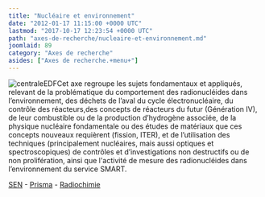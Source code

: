 ```yaml
---
title: "Nucléaire et environnement"
date: "2012-01-17 11:15:00 +0000 UTC"
lastmod: "2017-10-17 12:23:54 +0000 UTC"
path: "axes-de-recherche/nucleaire-et-environnement.md"
joomlaid: 89
category: "Axes de recherche"
asides: ["Axes de recherche.+menu+"]
---
```

![centraleEDF](images/General/centraleEDF.jpg)Cet axe regroupe les sujets fondamentaux et appliqués, relevant de la problématique du comportement des radionucléides dans l’environnement, des déchets de l’aval du cycle électronucléaire, du contrôle des réacteurs,des concepts de réacteurs du futur (Génération IV), de leur combustible ou de la production d’hydrogène associée, de la physique nucléaire fondamentale ou des études de matériaux que ces concepts nouveaux requièrent (fission, ITER), et de l’utilisation des techniques (principalement nucléaires, mais aussi optiques et spectroscopiques) de contrôles et d’investigations non destructifs ou de non prolifération, ainsi que l'activité de mesure des radionucléides dans l’environnement du service SMART.

[SEN](/recherche/sen/erdre-presentation) - [Prisma](/recherche/prisma/presentation) - [Radiochimie](/recherche/radiochimie/radiochimie-presentation)
